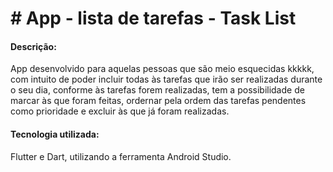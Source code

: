 # # App - lista de tarefas - Task List

#### Descrição:

App desenvolvido para aquelas pessoas que são meio esquecidas kkkkk, com intuito de poder incluir todas às tarefas que irão ser realizadas durante o seu dia, conforme às tarefas forem realizadas, tem a possibilidade de marcar às que foram feitas, ordernar pela ordem das tarefas pendentes como prioridade e excluir às que já foram realizadas.

#### Tecnologia utilizada:
Flutter e Dart, utilizando a ferramenta Android Studio.
